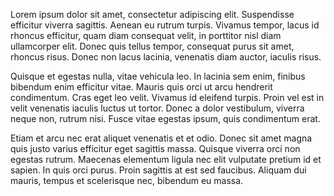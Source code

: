 Lorem ipsum dolor sit amet, consectetur adipiscing elit. Suspendisse efficitur viverra sagittis. Aenean eu rutrum turpis. Vivamus tempor, lacus id rhoncus efficitur, quam diam consequat velit, in porttitor nisl diam ullamcorper elit. Donec quis tellus tempor, consequat purus sit amet, rhoncus risus. Donec non lacus lacinia, venenatis diam auctor, iaculis risus.

Quisque et egestas nulla, vitae vehicula leo. In lacinia sem enim, finibus bibendum enim efficitur vitae. Mauris quis orci ut arcu hendrerit condimentum. Cras eget leo velit. Vivamus id eleifend turpis. Proin vel est in velit venenatis iaculis luctus ut tortor. Donec a dolor vestibulum, viverra neque non, rutrum nisi. Fusce vitae egestas ipsum, quis condimentum erat.

Etiam et arcu nec erat aliquet venenatis et et odio. Donec sit amet magna quis justo varius efficitur eget sagittis massa. Quisque viverra orci non egestas rutrum. Maecenas elementum ligula nec elit vulputate pretium id et sapien. In quis orci purus. Proin sagittis at est sed faucibus. Aliquam dui mauris, tempus et scelerisque nec, bibendum eu massa.
